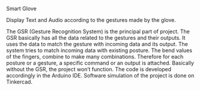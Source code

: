 Smart Glove

Display Text and Audio according to the gestures made by the glove.

The GSR (Gesture Recognition System) is the principal part of project. The GSR basically has all the data related to the gestures and their outputs. It uses the data to match the gesture with incoming data and its output. The system tries to match incoming data with existing posture. The bend values of the fingers, combine to make many combinations. Therefore for each posture or a gesture, a specific command or an output is attached. Basically without the GSR, the project won’t function. The code is developed accordingly in the Arduino IDE.
Software simulation of the project is done on Tinkercad. 
